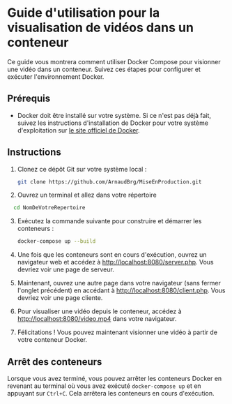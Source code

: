 # Guide d'utilisation pour la visualisation de vidéos dans un conteneur

Ce guide vous montrera comment utiliser Docker Compose pour visionner une vidéo dans un conteneur. Suivez ces étapes pour configurer et exécuter l'environnement Docker.

## Prérequis

- Docker doit être installé sur votre système. Si ce n'est pas déjà fait, suivez les instructions d'installation de Docker pour votre système d'exploitation sur [le site officiel de Docker](https://docs.docker.com/get-docker/).

## Instructions

1. Clonez ce dépôt Git sur votre système local :

   ```bash
   git clone https://github.com/ArnaudBrg/MiseEnProduction.git
   ```

2. Ouvrez un terminal et allez dans votre répertoire 

 ```bash
   cd NomDeVotreRepertoire
   ```

3. Exécutez la commande suivante pour construire et démarrer les conteneurs :

   ```bash
   docker-compose up --build
   ```

4. Une fois que les conteneurs sont en cours d'exécution, ouvrez un navigateur web et accédez à [http://localhost:8080/server.php](http://localhost:8080/server.php). Vous devriez voir une page de serveur.

5. Maintenant, ouvrez une autre page dans votre navigateur (sans fermer l'onglet précédent) en accédant à [http://localhost:8080/client.php](http://localhost:8080/client.php). Vous devriez voir une page cliente.

6. Pour visualiser une vidéo depuis le conteneur, accédez à [http://localhost:8080/video.mp4](http://localhost:8080/video.mp4) dans votre navigateur.

7. Félicitations ! Vous pouvez maintenant visionner une vidéo à partir de votre conteneur Docker.

## Arrêt des conteneurs

Lorsque vous avez terminé, vous pouvez arrêter les conteneurs Docker en revenant au terminal où vous avez exécuté `docker-compose up` et en appuyant sur `Ctrl+C`. Cela arrêtera les conteneurs en cours d'exécution.

